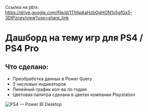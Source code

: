Ссылка на pbix: https://drive.google.com/file/d/1ThtipAaHzbOqHON1x5gfGx5-3DIPzcey/view?usp=share_link

# Дашборд на тему игр для PS4 / PS4 Pro

## Что сделано:
- Преобработка данных в Power Query
- 3 числовых индикаторов
- Линейный график кол-ва по годам
- Цветовая палитра сделана в цветах компании Playstation

![PS4 — Power BI Desktop](https://user-images.githubusercontent.com/104127892/226335887-da1939b7-c6ac-476e-9282-5a5bbf983118.jpg)
